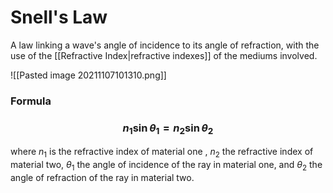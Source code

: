 # Snell's Law
A law linking a wave's angle of incidence to its angle of refraction, with the use of the [[Refractive Index|refractive indexes]] of the mediums involved.

![[Pasted image 20211107101310.png]]
### Formula
### $$n_{1}\sin{\theta_{1}} = n_{2}\sin{\theta_{2}}$$
where $n_{1}$ is the refractive index of material one , $n_{2}$ the refractive index of material two, $\theta_{1}$ the angle of incidence of the ray in material one, and $\theta_{2}$ the angle of refraction of the ray in material two.
